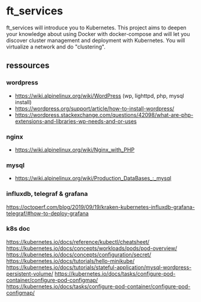 # ft_services
ft_services will introduce you to Kubernetes. This project aims to deepen your knowledge about using Docker with docker-compose and will let you discover cluster management and deployment with Kubernetes. You will virtualize a network and do "clustering".

## ressources
### wordpress
* https://wiki.alpinelinux.org/wiki/WordPress (wp, lighttpd, php, mysql install)
* https://wordpress.org/support/article/how-to-install-wordpress/
* https://wordpress.stackexchange.com/questions/42098/what-are-php-extensions-and-libraries-wp-needs-and-or-uses

### nginx
* https://wiki.alpinelinux.org/wiki/Nginx_with_PHP

### mysql
* https://wiki.alpinelinux.org/wiki/Production_DataBases_:_mysql

### influxdb, telegraf & grafana
https://octoperf.com/blog/2019/09/19/kraken-kubernetes-influxdb-grafana-telegraf/#how-to-deploy-grafana

### k8s doc
https://kubernetes.io/docs/reference/kubectl/cheatsheet/
https://kubernetes.io/docs/concepts/workloads/pods/pod-overview/
https://kubernetes.io/docs/concepts/configuration/secret/
https://kubernetes.io/docs/tutorials/hello-minikube/
https://kubernetes.io/docs/tutorials/stateful-application/mysql-wordpress-persistent-volume/
https://kubernetes.io/docs/tasks/configure-pod-container/configure-pod-configmap/
https://kubernetes.io/docs/tasks/configure-pod-container/configure-pod-configmap/
